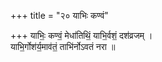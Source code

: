 +++
title = "२० याभिः कण्वं"

+++
याभिः॒ कण्वं॒ मेधा॑तिथिं॒ याभि॒र्वशं॒ दश॑व्रजम् ।  
याभि॒र्गोश॑र्य॒माव॑तं॒ ताभि॑र्नोऽवतं नरा ॥